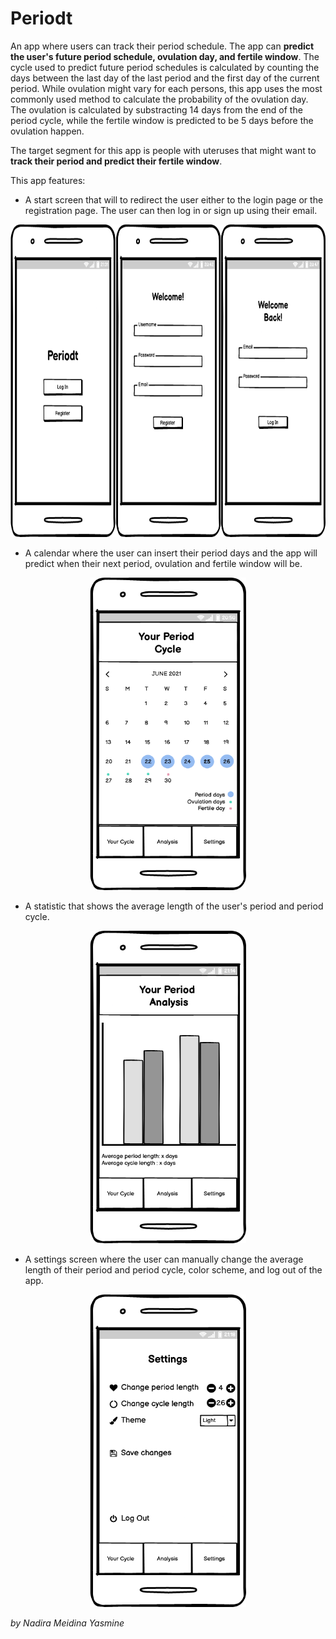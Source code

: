 # Periodt

An app where users can track their period schedule. The app can **predict the user's future period schedule, ovulation day, and fertile window**. The cycle used to predict future period schedules is calculated by counting the days between the last day of the last period and the first day of the current period. While ovulation might vary for each persons, this app uses the most commonly used method to calculate the probability of the ovulation day. The ovulation is calculated by substracting 14 days from the end of the period cycle, while the fertile window is predicted to be 5 days before the ovulation happen.

The target segment for this app is people with uteruses that might want to **track their period and predict their fertile window**.

This app features:

* A start screen that will to redirect the user either to the login page or the registration page. The user can then log in or sign up using their email.

<p align="center">
<img src="./start screen.png" alt="demo of the login function" width="750" height="500">
</p>

* A calendar where the user can insert their period days and the app will predict when their next period, ovulation and fertile window will be.

<p align="center">
<img src="./calendar.png" alt="demo of the login function" width="250" height="500">
</p>

* A statistic that shows the average length of the user's period and period cycle.

<p align="center">
<img src="./analysis.png" alt="demo of the login function" width="250" height="500">
</p>
  
* A settings screen where the user can manually change the average length of their period and period cycle, color scheme, and log out of the app.

<p align="center">
<img src="./settings.png" alt="demo of the login function" width="250" height="500">
</p>

_by Nadira Meidina Yasmine_

